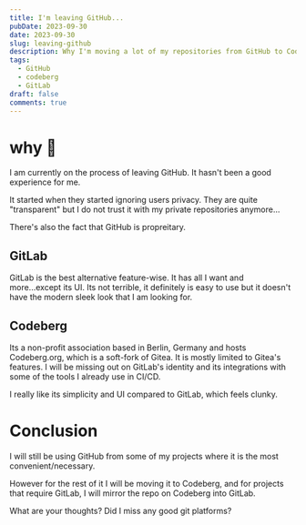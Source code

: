 ```yaml
---
title: I'm leaving GitHub...
pubDate: 2023-09-30
date: 2023-09-30
slug: leaving-github
description: Why I'm moving a lot of my repositories from GitHub to Codeberg and GitLab?
tags:
  - GitHub
  - codeberg
  - GitLab
draft: false
comments: true
---
```


# why 🥲

I am currently on the process of leaving GitHub. It hasn't been a good experience for me.

It started when they started ignoring users privacy. They are quite "transparent" but I do not trust it with my private repositories anymore...

There's also the fact that GitHub is propreitary.

## GitLab

GitLab is the best alternative feature-wise. It has all I want and more...except its UI. Its not terrible, it definitely is easy to use but it doesn't have the modern sleek look that I am looking for.

## Codeberg

Its a non-profit association based in Berlin, Germany and hosts Codeberg.org, which is a soft-fork of Gitea. It is mostly limited to Gitea's features. I will be missing out on GitLab's identity and its integrations with some of the tools I already use in CI/CD.


I really like its simplicity and UI compared to GitLab, which feels clunky.


# Conclusion

I will still be using GitHub from some of my projects where it is the most convenient/necessary.

However for the rest of it I will be moving it to Codeberg, and for projects that require GitLab, I will mirror the repo on Codeberg into GitLab.

What are your thoughts? Did I miss any good git platforms?
